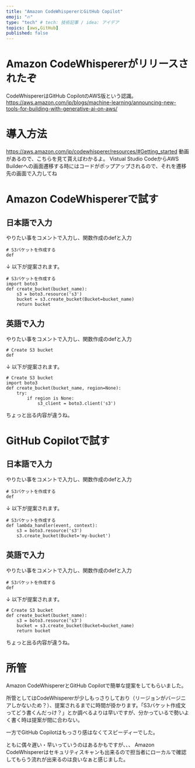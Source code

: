 ```yaml
---
title: "Amazon CodeWhispererとGitHub Copilot"
emoji: "🔥"
type: "tech" # tech: 技術記事 / idea: アイデア
topics: [aws,GitHub]
published: false
---
```

# Amazon CodeWhispererがリリースされたぞ

CodeWhispererはGitHub CopilotのAWS版という認識。
<https://aws.amazon.com/jp/blogs/machine-learning/announcing-new-tools-for-building-with-generative-ai-on-aws/>

# 導入方法
<https://aws.amazon.com/jp/codewhisperer/resources/#Getting_started>
動画があるので、こちらを見て貰えばわかるよ。
Vistual Studio CodeからAWS Builderへの画面遷移する時にはコードがポップアップされるので、それを遷移先の画面で入力してね

# Amazon CodeWhispererで試す

## 日本語で入力

やりたい事をコメントで入力し、関数作成のdefと入力

```
# S3バケットを作成する
def
```

↓ 以下が提案されます。

```
# S3バケットを作成する
import boto3
def create_bucket(bucket_name):
    s3 = boto3.resource('s3')
    bucket = s3.create_bucket(Bucket=bucket_name)
    return bucket
```

## 英語で入力

やりたい事をコメントで入力し、関数作成のdefと入力

```
# Create S3 bucket
def
```

↓ 以下が提案されます。

```
# Create S3 bucket
import boto3
def create_bucket(bucket_name, region=None):
    try:
        if region is None:
            s3_client = boto3.client('s3')
```

ちょっと出る内容が違うね。

# GitHub Copilotで試す

## 日本語で入力

やりたい事をコメントで入力し、関数作成のdefと入力

```
# S3バケットを作成する
def
```

↓ 以下が提案されます。

```
# S3バケットを作成する
def lambda_handler(event, context):
    s3 = boto3.resource('s3')
    s3.create_bucket(Bucket='my-bucket')
  ```


## 英語で入力
やりたい事をコメントで入力し、関数作成のdefと入力

```
# S3バケットを作成する
def
```

↓ 以下が提案されます。

```
# Create S3 bucket
def create_bucket(bucket_name):
    s3 = boto3.resource('s3')
    bucket = s3.create_bucket(Bucket=bucket_name)
    return bucket
```
ちょっと出る内容が違うね。

# 所管
Amazon CodeWhispererとGitHub Copilotで簡単な提案をしてもらいました。  
  
所管としてはCodeWhispererが少しもっさりしており（リージョンがバージニアしかないため？）、提案されるまでに時間が掛かります。「S3バケット作成文ってどう書くんだっけ？」とか調べるよりは早いですが、分かっているで勢いよく書く時は提案が間に合わない。


一方でGitHub Copilotはもっさり感はなくてスピーディーでした。


ともに偶々遅い・早いっていうのはあるかもですが、、、
Amazon CodeWhispererはセキュリティスキャンも出来るので担当者にローカルで確認してもらう流れが出来るのは良いなぁと感じました。